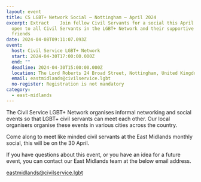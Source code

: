 ```yaml
---
layout: event
title: CS LGBT+ Network Social – Nottingham – April 2024
excerpt: Extract	Join fellow Civil Servants for a social this April. This is
  open to all Civil Servants in the LGBT+ Network and their supportive family &
  friends
date: 2024-04-08T09:11:07.093Z
event:
  host: Civil Service LGBT+ Network
  start: 2024-04-30T17:00:00.000Z
  end: ""
  deadline: 2024-04-30T15:00:00.000Z
  location: The Lord Roberts 24 Broad Street, Nottingham, United Kingdom
  email: eastmidlands@civilservice.lgbt
  no-register: Registration is not mandatory
category:
  - east-midlands
---
```

The Civil Service LGBT+ Network organises informal networking and social events so that LGBT+ civil servants can meet each other. Our local organisers organise these events in various cities across the country.

Come along to meet like minded civil servants at the East Midlands monthly social, this will be on the 30 April.

If you have questions about this event, or you have an idea for a future event, you can contact our East Midlands team at the below email address.

eastmidlands@civilservice.lgbt